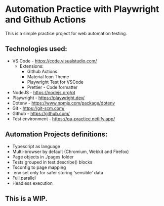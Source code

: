 # Automation Practice with Playwright and Github Actions
This is a simple practice project for web automation testing.
## Technologies used:
- VS Code - https://code.visualstudio.com/
    - Extensions: 
        - Github Actions
        - Material Icon Theme
        - Playwright Test for VSCode
        - Prettier - Code formatter
- NodeJS - https://nodejs.org/pt
- Playwright - https://playwright.dev/
- Dotenv - https://www.npmjs.com/package/dotenv
- Git - https://git-scm.com/
- Github - https://github.com/
- Test environment - https://qa-practice.netlify.app/
## Automation Projects definitions:
- Typescript as language
- Multi-browser by default (Chromium, Webkit and Firefox)
- Page objects in ./pages folder
- Tests grouped in test.describe() blocks
- Tsconfig to page mapping
- .env set only for safer storing 'sensible' data
- Full parallel
- Headless execution
## This is a WIP.